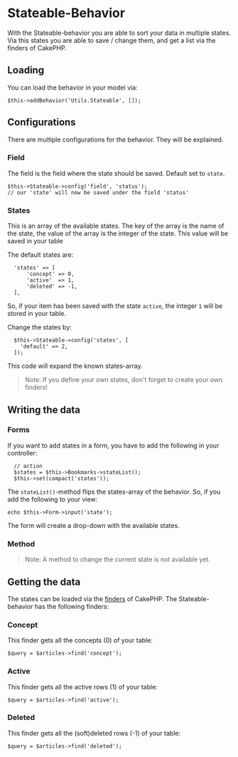 Stateable-Behavior
==================

With the Stateable-behavior you are able to sort your data in multiple states. 
Via this states you are able to save / change them, and get a list via the finders of CakePHP.

Loading
-------
You can load the behavior in your model via:

    $this->addBehavior('Utils.Stateable', []);


Configurations
--------------
There are multiple configurations for the behavior. They will be explained.

### Field

The field is the field where the state should be saved. Default set to `state`.

    $this->Stateable->config('field', 'status');
    // our 'state' will now be saved under the field 'status'

### States

This is an array of the available states. The key of the array is the name of the state, the value of the array is the integer of the state. This value will be saved in your table

The default states are:

      'states' => [
          'concept' => 0,
          'active'  => 1,
          'deleted' => -1,
      ],
  
So, if your item has been saved with the state `active`, the integer `1` will be stored in your table.

Change the states by: 

      $this->Stateable->config('states', [
        'default' => 2,
      ]);

This code will expand the known states-array.

> Note: If you define your own states, don't forget to create your own finders!

Writing the data
----------------

### Forms
If you want to add states in a form, you have to add the following in your controller:

      // action
      $states = $this->Bookmarks->stateList();
      $this->set(compact('states'));
 
The `stateList()`-method flips the states-array of the behavior. So, if you add the following to your view:

    echo $this->Form->input('state');

The form will create a drop-down with the available states.

### Method

> Note: A method to change the current state is not available yet.

Getting the data
----------------
The states can be loaded via the [finders](http://book.cakephp.org/3.0/en/orm/retrieving-data-and-resultsets.html#using-finders-to-load-data) of CakePHP.
The Stateable-behavior has the following finders:

###  Concept
This finder gets all the concepts (0) of your table:

    $query = $articles->find('concept');

###  Active
This finder gets all the active rows (1) of your table:

    $query = $articles->find('active');
    
###  Deleted
This finder gets all the (soft)deleted rows (-1) of your table:

    $query = $articles->find('deleted');
